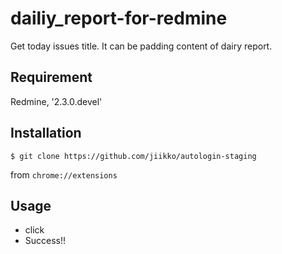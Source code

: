 # dailiy_report-for-redmine
Get today issues title.
It can be padding content of dairy report.

## Requirement
Redmine, '2.3.0.devel'

## Installation
```
$ git clone https://github.com/jiikko/autologin-staging
```
from `chrome://extensions`

## Usage
* click
* Success!!
